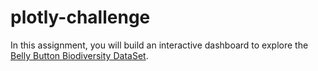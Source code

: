 # plotly-challenge
In this assignment, you will build an interactive dashboard to explore the [Belly Button Biodiversity DataSet](http://robdunnlab.com/projects/belly-button-biodiversity/).
